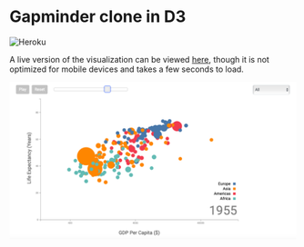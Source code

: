 # Gapminder clone in D3

![Heroku](https://pyheroku-badge.herokuapp.com/?app=<d3-experiment&style=flat-square)

A live version of the visualization can be viewed [here](https://d3-experiment.herokuapp.com), though it is not optimized for mobile devices and takes a few seconds to load.

![Gapminder](/images/image3.png)
